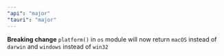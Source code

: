```yaml
---
"api": "major"
"tauri": "major"
---
```


**Breaking change** `platform()` in `os` module will now return `macOS` instead of `darwin` and `windows` instead of `win32`

